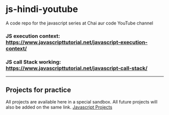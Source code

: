 # js-hindi-youtube
A code repo for the javascript series at Chai aur code YouTube channel


### JS execution context: https://www.javascripttutorial.net/javascript-execution-context/
### JS call Stack working: https://www.javascripttutorial.net/javascript-call-stack/  
---

## Projects for practice

All projects are available here in a special sandbox. All future projects will also be added on the same link.
[Javascript Projects](https://stackblitz.com/edit/dom-project-chaiaurcode?file=index.html)
